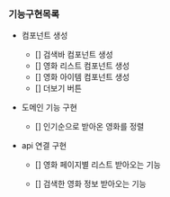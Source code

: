 ### 기능구현목록

- 컴포넌트 생성

  - [] 검색바 컴포넌트 생성
  - [] 영화 리스트 컴포넌트 생성
  - [] 영화 아이템 컴포넌트 생성
  - [] 더보기 버튼

- 도메인 기능 구현

  - [] 인기순으로 받아온 영화를 정렬

- api 연결 구현
  - [] 영화 페이지별 리스트 받아오는 기능

  - [] 검색한 영화 정보 받아오는 기능
